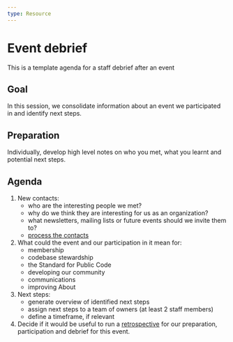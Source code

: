 ```yaml
---
type: Resource
---
```


# Event debrief

This is a template agenda for a staff debrief after an event

## Goal

In this session, we consolidate information about an event we participated in and identify next steps.

## Preparation

Individually, develop high level notes on who you met, what you learnt and potential next steps.

## Agenda

1. New contacts:
    * who are the interesting people we met?
    * why do we think they are interesting for us as an organization?
    * what newsletters, mailing lists or future events should we invite them to?
    * [process the contacts](../events/process-contacts.md)
2. What could the event and our participation in it mean for:
    * membership
    * codebase stewardship
    * the Standard for Public Code
    * developing our community
    * communications
    * improving About
3. Next steps:
    * generate overview of identified next steps
    * assign next steps to a team of owners (at least 2 staff members)
    * define a timeframe, if relevant
4. Decide if it would be useful to run a [retrospective](retrospective.md) for our preparation, participation and debrief for this event.

